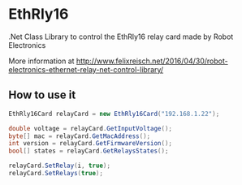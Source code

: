 # EthRly16
.Net Class Library to control the EthRly16 relay card made by Robot Electronics

More information at http://www.felixreisch.net/2016/04/30/robot-electronics-ethernet-relay-net-control-library/

## How to use it

```c#
EthRly16Card relayCard = new EthRly16Card("192.168.1.22");

double voltage = relayCard.GetInputVoltage();
byte[] mac = relayCard.GetMacAddress();
int version = relayCard.GetFirmwareVersion();
bool[] states = relayCard.GetRelaysStates();

relayCard.SetRelay(i, true);
relayCard.SetRelays(true);
